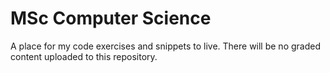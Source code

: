 # MSc Computer Science

A place for my code exercises and snippets to live. There will be no graded content uploaded to this repository. 
